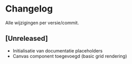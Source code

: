 # Changelog

Alle wijzigingen per versie/commit.

## [Unreleased]

- Initialisatie van documentatie placeholders
- Canvas component toegevoegd (basic grid rendering)
